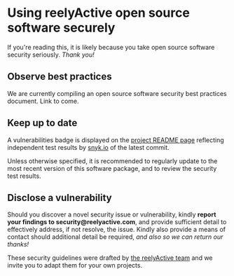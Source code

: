 Using reelyActive open source software securely
===============================================

If you're reading this, it is likely because you take open source software security seriously.  _Thank you!_


Observe best practices
----------------------

We are currently compiling an open source software security best practices document.  Link to come.


Keep up to date
---------------

A vulnerabilities badge is displayed on the [project README page](README.md#security) reflecting independent test results by [snyk.io](snyk.io) of the latest commit.

Unless otherwise specified, it is recommended to regularly update to the most recent version of this software package, and to review the security test results.


Disclose a vulnerability
------------------------

Should you discover a novel security issue or vulnerability, kindly __report your findings to security@reelyactive.com__, and provide sufficient detail to effectively address, if not resolve, the issue.  Kindly also provide a means of contact should additional detail be required, _and also so we can return our thanks!_


These security guidelines were drafted by [the reelyActive team](https://reelyactive.com/team/) and we invite you to adapt them for your own projects.